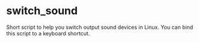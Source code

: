 # switch_sound
Short script to help you switch output sound devices in Linux. You can bind this script to a keyboard shortcut.
